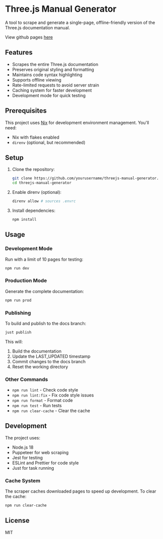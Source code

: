 # Three.js Manual Generator

A tool to scrape and generate a single-page, offline-friendly version of the Three.js documentation manual.

View github pages [here](https://expelledboy.github.io/threejs-manual-generator/)

## Features

- Scrapes the entire Three.js documentation
- Preserves original styling and formatting
- Maintains code syntax highlighting
- Supports offline viewing
- Rate-limited requests to avoid server strain
- Caching system for faster development
- Development mode for quick testing

## Prerequisites

This project uses [Nix](https://nixos.org/) for development environment management. You'll need:

- Nix with flakes enabled
- `direnv` (optional, but recommended)

## Setup

1. Clone the repository:

   ```bash
   git clone https://github.com/yourusername/threejs-manual-generator.git
   cd threejs-manual-generator
   ```

2. Enable direnv (optional):

   ```bash
   direnv allow # sources .envrc
   ```

3. Install dependencies:
   ```bash
   npm install
   ```

## Usage

### Development Mode

Run with a limit of 10 pages for testing:

```bash
npm run dev
```

### Production Mode

Generate the complete documentation:

```bash
npm run prod
```

### Publishing

To build and publish to the docs branch:

```bash
just publish
```

This will:

1. Build the documentation
2. Update the LAST_UPDATED timestamp
3. Commit changes to the docs branch
4. Reset the working directory

### Other Commands

- `npm run lint` - Check code style
- `npm run lint:fix` - Fix code style issues
- `npm run format` - Format code
- `npm run test` - Run tests
- `npm run clear-cache` - Clear the cache

## Development

The project uses:

- Node.js 18
- Puppeteer for web scraping
- Jest for testing
- ESLint and Prettier for code style
- Just for task running

### Cache System

The scraper caches downloaded pages to speed up development. To clear the cache:

```bash
npm run clear-cache
```

## License

MIT

